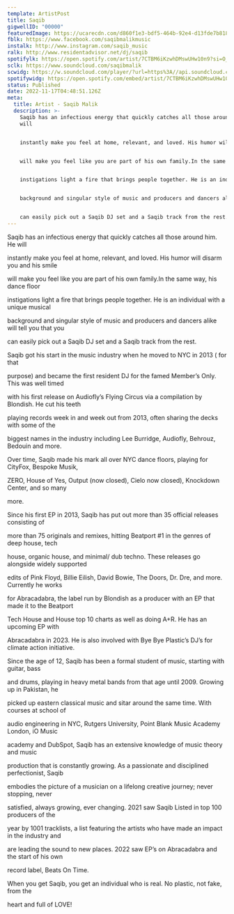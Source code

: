 ```yaml
---
template: ArtistPost
title: Saqib
gigwellID: "00000"
featuredImage: https://ucarecdn.com/d860f1e3-bdf5-464b-92e4-d13fde7b8182/-/crop/2449x1312/0,234/-/preview/
fblk: https://www.facebook.com/saqibmalikmusic
instalk: http://www.instagram.com/saqib_music
ralk: http://www.residentadvisor.net/dj/saqib
spotifylk: https://open.spotify.com/artist/7CTBM6iKzwhDMswUHw10n9?si=O_9rptrfTYuYrH3gRuctdg&nd=1
sclk: https://www.soundcloud.com/saqibmalik
scwidg: https://w.soundcloud.com/player/?url=https%3A//api.soundcloud.com/tracks/1261717009&color=%23ff5500&auto_play=false&hide_related=false&show_comments=true&show_user=true&show_reposts=false&show_teaser=true&visual=true
spotifywidg: https://open.spotify.com/embed/artist/7CTBM6iKzwhDMswUHw10n9
status: Published
date: 2022-11-17T04:48:51.126Z
meta:
  title: Artist - Saqib Malik
  description: >-
    Saqib has an infectious energy that quickly catches all those around him. He
    will


    instantly make you feel at home, relevant, and loved. His humor will disarm you and his smile


    will make you feel like you are part of his own family.In the same way, his dance floor


    instigations light a fire that brings people together. He is an individual with a unique musical


    background and singular style of music and producers and dancers alike will tell you that you


    can easily pick out a Saqib DJ set and a Saqib track from the rest.
---
```

Saqib has an infectious energy that quickly catches all those around him. He will

instantly make you feel at home, relevant, and loved. His humor will disarm you and his smile

will make you feel like you are part of his own family.In the same way, his dance floor

instigations light a fire that brings people together. He is an individual with a unique musical

background and singular style of music and producers and dancers alike will tell you that you

can easily pick out a Saqib DJ set and a Saqib track from the rest.

Saqib got his start in the music industry when he moved to NYC in 2013 ( for that

purpose) and became the first resident DJ for the famed Member’s Only. This was well timed

with his first release on Audiofly’s Flying Circus via a compilation by Blondish. He cut his teeth

playing records week in and week out from 2013, often sharing the decks with some of the

biggest names in the industry including Lee Burridge, Audiofly, Behrouz, Bedouin and more.

Over time, Saqib made his mark all over NYC dance floors, playing for CityFox, Bespoke Musik,

ZERO, House of Yes, Output (now closed), Cielo now closed), Knockdown Center, and so many

more.



Since his first EP in 2013, Saqib has put out more than 35 official releases consisting of

more than 75 originals and remixes, hitting Beatport #1 in the genres of deep house, tech

house, organic house, and minimal/ dub techno. These releases go alongside widely supported

edits of Pink Floyd, Billie Eilish, David Bowie, The Doors, Dr. Dre, and more. Currently he works

for Abracadabra, the label run by Blondish as a producer with an EP that made it to the Beatport

Tech House and House top 10 charts as well as doing A+R. He has an upcoming EP with

Abracadabra in 2023. He is also involved with Bye Bye Plastic’s DJ’s for climate action initiative.

Since the age of 12, Saqib has been a formal student of music, starting with guitar, bass

and drums, playing in heavy metal bands from that age until 2009. Growing up in Pakistan, he

picked up eastern classical music and sitar around the same time. With courses at school of

audio engineering in NYC, Rutgers University, Point Blank Music Academy London, iO Music

academy and DubSpot, Saqib has an extensive knowledge of music theory and music

production that is constantly growing. As a passionate and disciplined perfectionist, Saqib

embodies the picture of a musician on a lifelong creative journey; never stopping, never

satisfied, always growing, ever changing. 2021 saw Saqib Listed in top 100 producers of the

year by 1001 tracklists, a list featuring the artists who have made an impact in the industry and

are leading the sound to new places. 2022 saw EP’s on Abracadabra and the start of his own

record label, Beats On Time.

When you get Saqib, you get an individual who is real. No plastic, not fake, from the

heart and full of LOVE!